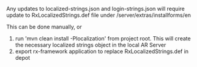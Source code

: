 Any updates to localized-strings.json and login-strings.json will require update to RxLocalizedStrings.def file under /server/extras/installforms/en

This can be done manually, or

1. run 'mvn clean install -Plocalization' from project root. This will create the necessary localized strings object in the local AR Server
2. export rx-framework application to replace RxLocalizedStrings.def in depot


